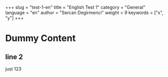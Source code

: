 +++
slug = "test-1-en"
title = "English Test 1"
category = "General"
language = "en"
author = "Sercan Degirmenci"
weight = 9
keywords = ["x", "y"]
+++
# Dummy Content
## line 2
just 123